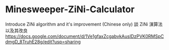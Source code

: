 # Minesweeper-ZiNi-Calculator

Introduce ZiNi algorithm and it's improvement (Chinese only)
談 ZiNi 演算法以及其改良
https://docs.google.com/document/d/1Ve1gfaxZcgabvkAusIDzPVK0RMSpCdmgD_8TruhE28g/edit?usp=sharing
